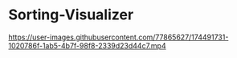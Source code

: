 # Sorting-Visualizer



https://user-images.githubusercontent.com/77865627/174491731-1020786f-1ab5-4b7f-98f8-2339d23d44c7.mp4

